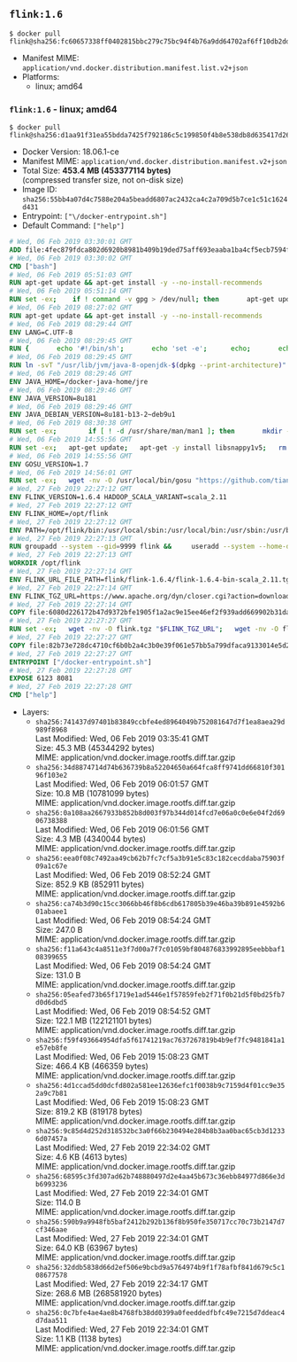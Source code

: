 ## `flink:1.6`

```console
$ docker pull flink@sha256:fc60657338ff0402815bbc279c75bc94f4b76a9dd64702af6ff10db2ddf85708
```

-	Manifest MIME: `application/vnd.docker.distribution.manifest.list.v2+json`
-	Platforms:
	-	linux; amd64

### `flink:1.6` - linux; amd64

```console
$ docker pull flink@sha256:d1aa91f31ea55bdda7425f792186c5c199850f4b8e538db8d635417d26333323
```

-	Docker Version: 18.06.1-ce
-	Manifest MIME: `application/vnd.docker.distribution.manifest.v2+json`
-	Total Size: **453.4 MB (453377114 bytes)**  
	(compressed transfer size, not on-disk size)
-	Image ID: `sha256:55bb4a07d4c7588e204a5beadd6807ac2432ca4c2a709d5b7ce1c51c1624d431`
-	Entrypoint: `["\/docker-entrypoint.sh"]`
-	Default Command: `["help"]`

```dockerfile
# Wed, 06 Feb 2019 03:30:01 GMT
ADD file:4fec879fdca802d6920b8981b409b19ded75aff693eaaba1ba4cf5ecb7594fdb in / 
# Wed, 06 Feb 2019 03:30:02 GMT
CMD ["bash"]
# Wed, 06 Feb 2019 05:51:03 GMT
RUN apt-get update && apt-get install -y --no-install-recommends 		ca-certificates 		curl 		netbase 		wget 	&& rm -rf /var/lib/apt/lists/*
# Wed, 06 Feb 2019 05:51:14 GMT
RUN set -ex; 	if ! command -v gpg > /dev/null; then 		apt-get update; 		apt-get install -y --no-install-recommends 			gnupg 			dirmngr 		; 		rm -rf /var/lib/apt/lists/*; 	fi
# Wed, 06 Feb 2019 08:27:02 GMT
RUN apt-get update && apt-get install -y --no-install-recommends 		bzip2 		unzip 		xz-utils 	&& rm -rf /var/lib/apt/lists/*
# Wed, 06 Feb 2019 08:29:44 GMT
ENV LANG=C.UTF-8
# Wed, 06 Feb 2019 08:29:45 GMT
RUN { 		echo '#!/bin/sh'; 		echo 'set -e'; 		echo; 		echo 'dirname "$(dirname "$(readlink -f "$(which javac || which java)")")"'; 	} > /usr/local/bin/docker-java-home 	&& chmod +x /usr/local/bin/docker-java-home
# Wed, 06 Feb 2019 08:29:45 GMT
RUN ln -svT "/usr/lib/jvm/java-8-openjdk-$(dpkg --print-architecture)" /docker-java-home
# Wed, 06 Feb 2019 08:29:46 GMT
ENV JAVA_HOME=/docker-java-home/jre
# Wed, 06 Feb 2019 08:29:46 GMT
ENV JAVA_VERSION=8u181
# Wed, 06 Feb 2019 08:29:46 GMT
ENV JAVA_DEBIAN_VERSION=8u181-b13-2~deb9u1
# Wed, 06 Feb 2019 08:30:38 GMT
RUN set -ex; 		if [ ! -d /usr/share/man/man1 ]; then 		mkdir -p /usr/share/man/man1; 	fi; 		apt-get update; 	apt-get install -y --no-install-recommends 		openjdk-8-jre="$JAVA_DEBIAN_VERSION" 	; 	rm -rf /var/lib/apt/lists/*; 		[ "$(readlink -f "$JAVA_HOME")" = "$(docker-java-home)" ]; 		update-alternatives --get-selections | awk -v home="$(readlink -f "$JAVA_HOME")" 'index($3, home) == 1 { $2 = "manual"; print | "update-alternatives --set-selections" }'; 	update-alternatives --query java | grep -q 'Status: manual'
# Wed, 06 Feb 2019 14:55:56 GMT
RUN set -ex;   apt-get update;   apt-get -y install libsnappy1v5;   rm -rf /var/lib/apt/lists/*
# Wed, 06 Feb 2019 14:55:56 GMT
ENV GOSU_VERSION=1.7
# Wed, 06 Feb 2019 14:56:01 GMT
RUN set -ex;   wget -nv -O /usr/local/bin/gosu "https://github.com/tianon/gosu/releases/download/$GOSU_VERSION/gosu-$(dpkg --print-architecture)";   wget -nv -O /usr/local/bin/gosu.asc "https://github.com/tianon/gosu/releases/download/$GOSU_VERSION/gosu-$(dpkg --print-architecture).asc";   export GNUPGHOME="$(mktemp -d)";   for server in $(shuf -e ha.pool.sks-keyservers.net                           hkp://p80.pool.sks-keyservers.net:80                           keyserver.ubuntu.com                           hkp://keyserver.ubuntu.com:80                           pgp.mit.edu) ; do       gpg --batch --keyserver "$server" --recv-keys B42F6819007F00F88E364FD4036A9C25BF357DD4 && break || : ;   done &&   gpg --batch --verify /usr/local/bin/gosu.asc /usr/local/bin/gosu;   gpgconf --kill all;   rm -rf "$GNUPGHOME" /usr/local/bin/gosu.asc;   chmod +x /usr/local/bin/gosu;   gosu nobody true
# Wed, 27 Feb 2019 22:27:12 GMT
ENV FLINK_VERSION=1.6.4 HADOOP_SCALA_VARIANT=scala_2.11
# Wed, 27 Feb 2019 22:27:12 GMT
ENV FLINK_HOME=/opt/flink
# Wed, 27 Feb 2019 22:27:12 GMT
ENV PATH=/opt/flink/bin:/usr/local/sbin:/usr/local/bin:/usr/sbin:/usr/bin:/sbin:/bin
# Wed, 27 Feb 2019 22:27:13 GMT
RUN groupadd --system --gid=9999 flink &&     useradd --system --home-dir $FLINK_HOME --uid=9999 --gid=flink flink
# Wed, 27 Feb 2019 22:27:13 GMT
WORKDIR /opt/flink
# Wed, 27 Feb 2019 22:27:14 GMT
ENV FLINK_URL_FILE_PATH=flink/flink-1.6.4/flink-1.6.4-bin-scala_2.11.tgz
# Wed, 27 Feb 2019 22:27:14 GMT
ENV FLINK_TGZ_URL=https://www.apache.org/dyn/closer.cgi?action=download&filename=flink/flink-1.6.4/flink-1.6.4-bin-scala_2.11.tgz FLINK_ASC_URL=https://www.apache.org/dist/flink/flink-1.6.4/flink-1.6.4-bin-scala_2.11.tgz.asc
# Wed, 27 Feb 2019 22:27:14 GMT
COPY file:6080d226172b47d9372bfe1905f1a2ac9e15ee46ef2f939add669902b31da9ae in /KEYS 
# Wed, 27 Feb 2019 22:27:27 GMT
RUN set -ex;   wget -nv -O flink.tgz "$FLINK_TGZ_URL";   wget -nv -O flink.tgz.asc "$FLINK_ASC_URL";     export GNUPGHOME="$(mktemp -d)";   gpg --batch --import /KEYS;   gpg --batch --verify flink.tgz.asc flink.tgz;   gpgconf --kill all;   rm -rf "$GNUPGHOME" flink.tgz.asc;     tar -xf flink.tgz --strip-components=1;   rm flink.tgz;     chown -R flink:flink .;
# Wed, 27 Feb 2019 22:27:27 GMT
COPY file:82b73e728dc4710cf6b0b2a4c3b0e39f061e57bb5a799dfaca9133014e5d2c63 in / 
# Wed, 27 Feb 2019 22:27:27 GMT
ENTRYPOINT ["/docker-entrypoint.sh"]
# Wed, 27 Feb 2019 22:27:28 GMT
EXPOSE 6123 8081
# Wed, 27 Feb 2019 22:27:28 GMT
CMD ["help"]
```

-	Layers:
	-	`sha256:741437d97401b83849ccbfe4ed8964049b752081647d7f1ea8aea29d989f8968`  
		Last Modified: Wed, 06 Feb 2019 03:35:41 GMT  
		Size: 45.3 MB (45344292 bytes)  
		MIME: application/vnd.docker.image.rootfs.diff.tar.gzip
	-	`sha256:34d8874714d74b636739b8a52204650a664fca8ff9741dd66810f30196f103e2`  
		Last Modified: Wed, 06 Feb 2019 06:01:57 GMT  
		Size: 10.8 MB (10781099 bytes)  
		MIME: application/vnd.docker.image.rootfs.diff.tar.gzip
	-	`sha256:0a108aa2667933b852b8d003f97b344d014fcd7e06a0c0e6e04f2d6906738388`  
		Last Modified: Wed, 06 Feb 2019 06:01:56 GMT  
		Size: 4.3 MB (4340044 bytes)  
		MIME: application/vnd.docker.image.rootfs.diff.tar.gzip
	-	`sha256:eea0f08c7492aa49cb62b7fc7cf5a3b91e5c83c182cecddaba75903f09a1c67e`  
		Last Modified: Wed, 06 Feb 2019 08:52:24 GMT  
		Size: 852.9 KB (852911 bytes)  
		MIME: application/vnd.docker.image.rootfs.diff.tar.gzip
	-	`sha256:ca74b3d90c15cc3066bb46f8b6cdb617805b39e46ba39b891e4592b601abaee1`  
		Last Modified: Wed, 06 Feb 2019 08:54:24 GMT  
		Size: 247.0 B  
		MIME: application/vnd.docker.image.rootfs.diff.tar.gzip
	-	`sha256:f11a643c4a8511e3f7d00a7f7c01059bf804876833992895eebbbaf108399655`  
		Last Modified: Wed, 06 Feb 2019 08:54:24 GMT  
		Size: 131.0 B  
		MIME: application/vnd.docker.image.rootfs.diff.tar.gzip
	-	`sha256:05eafed73b65f1719e1ad5446e1f57859feb2f71f0b21d5f0bd25fb7d0d6dbd5`  
		Last Modified: Wed, 06 Feb 2019 08:54:52 GMT  
		Size: 122.1 MB (122121101 bytes)  
		MIME: application/vnd.docker.image.rootfs.diff.tar.gzip
	-	`sha256:f59f493664954dfa5f61741219ac7637267819b4b9ef7fc9481841a1e57eb8fe`  
		Last Modified: Wed, 06 Feb 2019 15:08:23 GMT  
		Size: 466.4 KB (466359 bytes)  
		MIME: application/vnd.docker.image.rootfs.diff.tar.gzip
	-	`sha256:4d1ccad5dd0dcfd802a581ee12636efc1f0038b9c7159d4f01cc9e352a9c7b81`  
		Last Modified: Wed, 06 Feb 2019 15:08:23 GMT  
		Size: 819.2 KB (819178 bytes)  
		MIME: application/vnd.docker.image.rootfs.diff.tar.gzip
	-	`sha256:9c85d4d252d318532bc3a0f66b230494e284b8b3aa0bac65cb3d12336d07457a`  
		Last Modified: Wed, 27 Feb 2019 22:34:02 GMT  
		Size: 4.6 KB (4613 bytes)  
		MIME: application/vnd.docker.image.rootfs.diff.tar.gzip
	-	`sha256:68595c3fd307ad62b748880497d2e4aa45b673c36ebb84977d866e3db6993236`  
		Last Modified: Wed, 27 Feb 2019 22:34:01 GMT  
		Size: 114.0 B  
		MIME: application/vnd.docker.image.rootfs.diff.tar.gzip
	-	`sha256:590b9a9948fb5baf2412b292b136f8b950fe350717cc70c73b2147d7cf346aae`  
		Last Modified: Wed, 27 Feb 2019 22:34:01 GMT  
		Size: 64.0 KB (63967 bytes)  
		MIME: application/vnd.docker.image.rootfs.diff.tar.gzip
	-	`sha256:32ddb5838d66d2ef506e9bcbd9a5764974b9f1f78afbf841d679c5c108677578`  
		Last Modified: Wed, 27 Feb 2019 22:34:17 GMT  
		Size: 268.6 MB (268581920 bytes)  
		MIME: application/vnd.docker.image.rootfs.diff.tar.gzip
	-	`sha256:0c7bfe4ae4ae8b4768fb38dd0399a0feeddedfbfc49e7215d7ddeac4d7daa511`  
		Last Modified: Wed, 27 Feb 2019 22:34:01 GMT  
		Size: 1.1 KB (1138 bytes)  
		MIME: application/vnd.docker.image.rootfs.diff.tar.gzip
